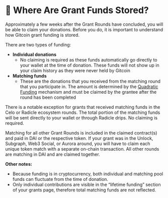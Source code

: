 # 🏧 Where Are Grant Funds Stored?

Approximately a few weeks after the Grant Rounds have concluded, you will be able to claim your donations. Before you do, it is important to understand how Gitcoin grant funding is stored.

There are two types of funding:

* **Individual donations**&#x20;
  * No claiming is required as these funds automatically go directly to your wallet at the time of donation. These funds will not show up in your claim history as they were never held by Gitcoin&#x20;
* **Matching funds**&#x20;
  * These are the donations that you received from the matching round that you participate in. The amount is determined by the [Quadratic Funding](https://wtfisqf.com/?grant=\&grant=\&grant=\&grant=\&match=1000) mechanism and must be claimed by the grantee after the round has been completed

There is a notable exception for grants that received matching funds in the Celo or Radicle ecosystem rounds. The total portion of the matching funds will be sent directly to your wallet or through Radicle drips. No claiming is required.

Matching for all other Grant Rounds is included in the claimed contract(s) and paid in DAI or the respective token. If your grant was in the Unlock, Subgraph, Web3 Social, or Aurora around, you will have to claim each unique token match with a separate on-chain transaction. All other rounds are matching in DAI and are claimed together.

**Other notes:**

* Because funding is in cryptocurrency, both individual and matching pool funds can fluctuate from the time of donation.
* Only individual contributions are visible in the “lifetime funding” section of your grants page, therefore total matching funds are not reflected.

